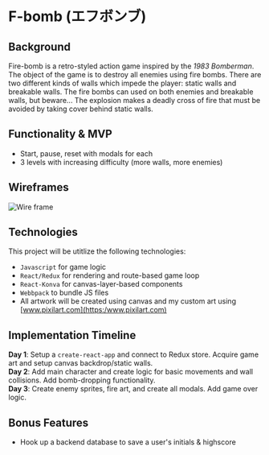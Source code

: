# F-bomb (エフボンブ)
## Background
Fire-bomb is a retro-styled action game inspired by the _1983 Bomberman_. The object of the game is to destroy all enemies using fire bombs. There are two different kinds of walls which impede the player: static walls and breakable walls. The fire bombs can used on both enemies and breakable walls, but beware... The explosion makes a deadly cross of fire that must be avoided by taking cover behind static walls.

## Functionality & MVP
- Start, pause, reset with modals for each
- 3 levels with increasing difficulty (more walls, more enemies)

## Wireframes
![Wire frame](publib/wireFrame.png?raw=true)

## Technologies
This project will be utitlize the following technologies: 
+ `Javascript` for game logic
+ `React/Redux` for rendering and route-based game loop
+ `React-Konva` for canvas-layer-based components
+ `Webbpack` to bundle JS files
+ All artwork will be created using canvas and my custom art using [www.pixilart.com](https:/www.pixilart.com)

## Implementation Timeline
**Day 1**: Setup a `create-react-app` and connect to Redux store. Acquire game art and setup canvas backdrop/static walls.  
**Day 2**: Add main character and create logic for basic movements and wall collisions. Add bomb-dropping functionality.  
**Day 3**: Create enemy sprites, fire art, and create all modals. Add game over logic.  

## Bonus Features
+ Hook up a backend database to save a user's initials & highscore

